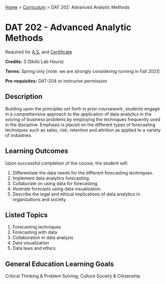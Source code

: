 [Home](../) > [Curriculum](index.html) > DAT 202: Advanced Analytic Methods

# DAT 202 - Advanced Analytic Methods 

Required for [A.S.](as_curriculum.md) and [Certificate](cert_curriculum.md)

**Credits:** 3 (Skills Lab Hours)

**Terms:** Spring only [note: we are strongly considering running in Fall 2021]

**Pre-requisites:** DAT-204 or instructor permission

## Description

Building upon the principles set forth in prior coursework, students engage in a comprehensive approach to the application of data analytics in the solving of business problems by employing the techniques frequently used in the discipline.  Emphasis is placed on the different types of forecasting techniques such as sales, risk, retention and attrition as applied to a variety of industries.


## Learning Outcomes

Upon successful completion of the course, the student will:

1. Differentiate the data needs for the different forecasting techniques.
2. Implement data analytics forecasting.
3. Collaborate on using data for forecasting.
4. Illustrate forecasts using data visualization.
5. Describe the legal and ethical implications of data analytics in organizations and society.


## Listed Topics

1. Forecasting techniques
2. Forecasting with data
3. Collaboration in data analysis
4. Data visualization
5. Data laws and ethics


## General Education Learning Goals

Critical Thinking & Problem Solving; Culture Society & Citizenship
